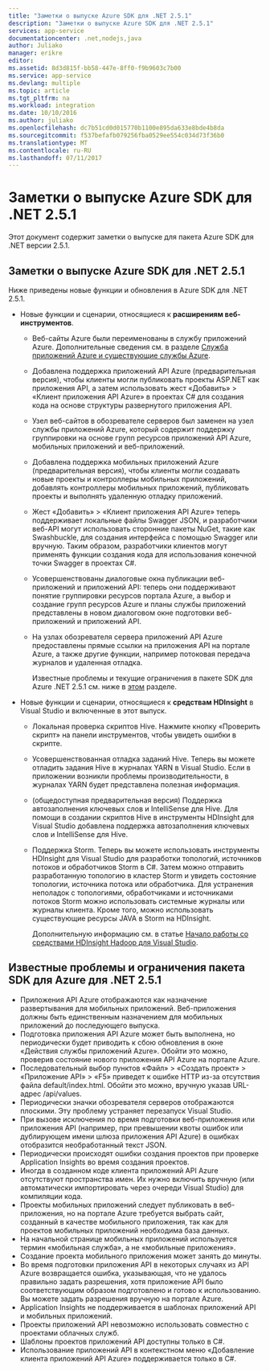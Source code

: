 ```yaml
---
title: "Заметки о выпуске Azure SDK для .NET 2.5.1"
description: "Заметки о выпуске Azure SDK для .NET 2.5.1"
services: app-service
documentationcenter: .net,nodejs,java
author: Juliako
manager: erikre
editor: 
ms.assetid: 8d3d815f-bb58-447e-8ff0-f9b9603c7b00
ms.service: app-service
ms.devlang: multiple
ms.topic: article
ms.tgt_pltfrm: na
ms.workload: integration
ms.date: 10/10/2016
ms.author: juliako
ms.openlocfilehash: dc7b51cd0d015770b1100e895da633e8bde4b8da
ms.sourcegitcommit: f537befafb079256fba0529ee554c034d73f36b0
ms.translationtype: MT
ms.contentlocale: ru-RU
ms.lasthandoff: 07/11/2017
---
```

# <a name="azure-sdk-for-net-251-release-notes"></a>Заметки о выпуске Azure SDK для .NET 2.5.1
Этот документ содержит заметки о выпуске для пакета Azure SDK для .NET версии 2.5.1. 

## <a name="azure-sdk-for-net-251-release-notes"></a>Заметки о выпуске Azure SDK для .NET 2.5.1
Ниже приведены новые функции и обновления в Azure SDK для .NET 2.5.1.

* Новые функции и сценарии, относящиеся к **расширениям веб-инструментов**. 
  
  * Веб-сайты Azure были переименованы в службу приложений Azure. Дополнительные сведения см. в разделе [Служба приложений Azure и существующие службы Azure](../app-service-web/app-service-changes-existing-services.md).
  * Добавлена поддержка приложений API Azure (предварительная версия), чтобы клиенты могли публиковать проекты ASP.NET как приложения API, а затем использовать жест «Добавить» > «Клиент приложения API Azure» в проектах C# для создания кода на основе структуры развернутого приложения API. 
  * Узел веб-сайтов в обозревателе серверов был заменен на узел службы приложений Azure, который содержит поддержку группировки на основе групп ресурсов приложений API Azure, мобильных приложений и веб-приложений.
  * Добавлена поддержка мобильных приложений Azure (предварительная версия), чтобы клиенты могли создавать новые проекты и контроллеры мобильных приложений, добавлять контроллеры мобильных приложений, публиковать проекты и выполнять удаленную отладку приложений.
  * Жест «Добавить» > «Клиент приложения API Azure» теперь поддерживает локальные файлы Swagger JSON, и разработчики веб-API могут использовать сторонние пакеты NuGet, такие как Swashbuckle, для создания интерфейса с помощью Swagger или вручную. Таким образом, разработчики клиентов могут применять функции создания кода для использования конечной точки Swagger в проектах C#. 
  * Усовершенствованы диалоговые окна публикации веб-приложений и приложений API: теперь они поддерживают понятие группировки ресурсов портала Azure, а выбор и создание групп ресурсов Azure и планы службы приложений представлены в новом диалоговом окне подготовки веб-приложений и приложений API. 
  * На узлах обозревателя сервера приложений API Azure предоставлены прямые ссылки на приложения API на портале Azure, а также другие функции, например потоковая передача журналов и удаленная отладка.
    
    Известные проблемы и текущие ограничения в пакете SDK для Azure .NET 2.5.1 см. ниже в [этом](app-service-release-notes.md#known_issues_2_5_1) разделе.
* Новые функции и сценарии, относящиеся к **средствам HDInsight** в Visual Studio и включенные в этот выпуск. 
  
  * Локальная проверка скриптов Hive. Нажмите кнопку «Проверить скрипт» на панели инструментов, чтобы увидеть ошибки в скрипте. 
  * Усовершенствованная отладка заданий Hive. Теперь вы можете отладить задания Hive в журналах YARN в Visual Studio. Если в приложении возникли проблемы производительности, в журналах YARN будет представлена полезная информация.
  * (общедоступная предварительная версия) Поддержка автозаполнения ключевых слов и IntelliSense для Hive. Для помощи в создании скриптов Hive в инструменты HDInsight для Visual Studio добавлена поддержка автозаполнения ключевых слов и IntelliSense для Hive.
  * Поддержка Storm. Теперь вы можете использовать инструменты HDInsight для Visual Studio для разработки топологий, источников потоков и обработчиков Storm в C#. Затем можно отправить разработанную топологию в кластер Storm и увидеть состояние топологии, источника потока или обработчика. Для устранения неполадок с топологиями, обработчиками и источниками потоков Storm можно использовать системные журналы или журналы клиента. Кроме того, можно использовать существующие ресурсы JAVA в Storm на HDInsight.
    
    Дополнительную информацию см. в статье [Начало работы со средствами HDInsight Hadoop для Visual Studio](../hdinsight/hdinsight-hadoop-visual-studio-tools-get-started.md).

## <a id="known_issues_2_5_1"></a>Известные проблемы и ограничения пакета SDK для Azure для .NET 2.5.1
* Приложения API Azure отображаются как назначение развертывания для мобильных приложений. Веб-приложения должны быть единственным назначением для мобильных приложений до последующего выпуска. 
* Подготовка приложения API Azure может быть выполнена, но периодически будет приводить к сбою обновления в окне «Действия службы приложений Azure». Обойти это можно, проверив состояние нового приложения API Azure на портале Azure. 
* Последовательный выбор пунктов «Файл» > «Создать проект» > «Приложение API» > «F5» приведет к ошибке HTTP из-за отсутствия файла default/index.html. Обойти это можно, вручную указав URL-адрес /api/values. 
* Периодически значки обозревателя серверов отображаются плоскими. Эту проблему устраняет перезапуск Visual Studio. 
* При вызове исключения по время подготовки веб-приложения или приложения API (например, при превышении квоты ошибок или дублирующем имени шлюза приложения API Azure) в ошибках отобразится необработанный текст JSON. 
* Периодически происходят ошибки создания проектов при проверке Application Insights во время создания проектов.
* Иногда в созданном коде клиента приложений API Azure отсутствуют пространства имен. Их нужно включить вручную (или автоматически импортировать через очереди Visual Studio) для компиляции кода. 
* Проекты мобильных приложений следует публиковать в веб-приложения, но на портале Azure требуется выбрать сайт, созданный в качестве мобильного приложения, так как для проектов мобильных приложений необходима база данных. 
* На начальной странице мобильных приложений используется термин «мобильная служба», а не «мобильные приложения». 
* Создание проекта мобильного приложения может занять до минуты. 
* Во время подготовки приложения API в некоторых случаях из API Azure возвращается ошибка, указывающая, что не удалось правильно задать разрешения, хотя приложение API было соответствующим образом подготовлено и готово к использованию. Вы можете задать разрешения вручную на портале Azure.
* Application Insights не поддерживается в шаблонах приложений API и мобильных приложений.
* Проекты приложений API невозможно использовать совместно с проектами облачных служб.
* Шаблоны проектов приложений API доступны только в C#.
* Использование приложений API в контекстном меню «Добавление клиента приложений API Azure» поддерживается только в C#.

